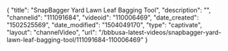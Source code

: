{
    "title": "SnapBagger Yard Lawn Leaf Bagging Tool",
    "description": "",
    "channelid": "111091684",
    "videoid": "110006469",
    "date_created": "1502525569",
    "date_modified": "1504049170",
    "type": "captivate",
    "layout": "channelVideo",
    "url": "\/bbbusa-latest-videos\/snapbagger-yard-lawn-leaf-bagging-tool\/111091684-110006469"
}